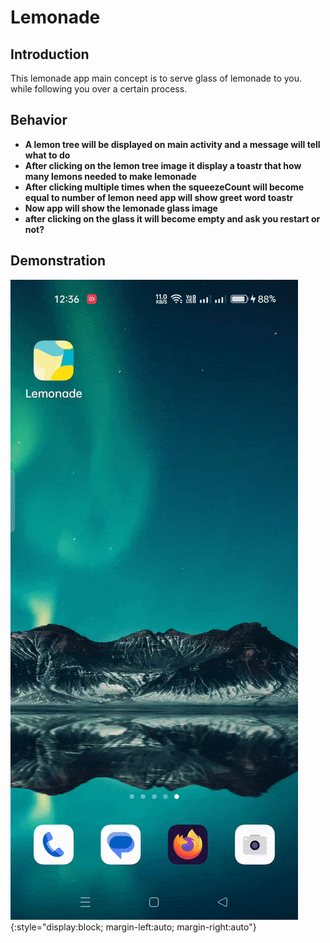 # Lemonade

## Introduction 
This lemonade app main concept is to serve glass of lemonade to you. while following you over a certain process.

## Behavior

- **A lemon tree will be displayed on main activity and a message will tell what to do**
- **After clicking on the lemon tree image it display a toastr that how many lemons needed to make lemonade**
- **After clicking multiple times when the squeezeCount will become equal to number of lemon need app will show greet word toastr**
- **Now app will show the lemonade glass image**
- **after clicking on the glass it will become empty and ask you restart or not?**

## Demonstration

![Lemonade App Demo](lemonade.gif "How Lemonade App Works"){:style="display:block; margin-left:auto; margin-right:auto"}
